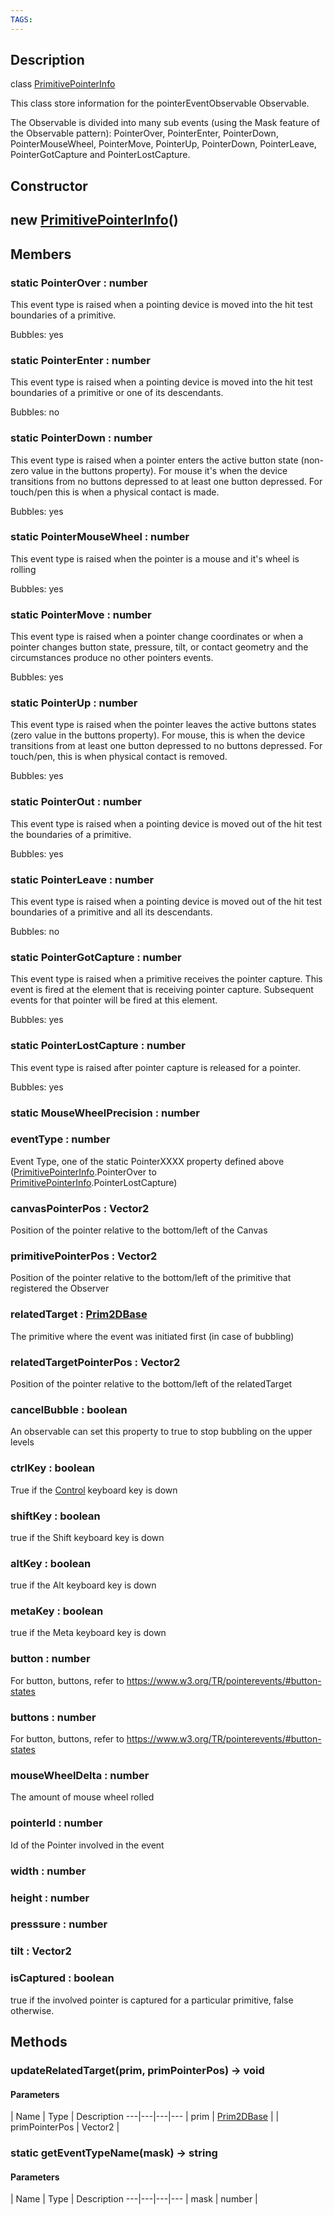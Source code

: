 ```yaml
---
TAGS:
---
```

## Description

class [PrimitivePointerInfo](/classes/2.0/PrimitivePointerInfo)

This class store information for the pointerEventObservable Observable.

The Observable is divided into many sub events (using the Mask feature of the Observable pattern): PointerOver, PointerEnter, PointerDown, PointerMouseWheel, PointerMove, PointerUp, PointerDown, PointerLeave, PointerGotCapture and PointerLostCapture.

## Constructor

## new [PrimitivePointerInfo](/classes/2.0/PrimitivePointerInfo)()


## Members

### static PointerOver : number

This event type is raised when a pointing device is moved into the hit test boundaries of a primitive.

Bubbles: yes

### static PointerEnter : number

This event type is raised when a pointing device is moved into the hit test boundaries of a primitive or one of its descendants.

Bubbles: no

### static PointerDown : number

This event type is raised when a pointer enters the active button state (non-zero value in the buttons property). For mouse it's when the device transitions from no buttons depressed to at least one button depressed. For touch/pen this is when a physical contact is made.

Bubbles: yes

### static PointerMouseWheel : number

This event type is raised when the pointer is a mouse and it's wheel is rolling

Bubbles: yes

### static PointerMove : number

This event type is raised when a pointer change coordinates or when a pointer changes button state, pressure, tilt, or contact geometry and the circumstances produce no other pointers events.

Bubbles: yes

### static PointerUp : number

This event type is raised when the pointer leaves the active buttons states (zero value in the buttons property). For mouse, this is when the device transitions from at least one button depressed to no buttons depressed. For touch/pen, this is when physical contact is removed.

Bubbles: yes

### static PointerOut : number

This event type is raised when a pointing device is moved out of the hit test the boundaries of a primitive.

Bubbles: yes

### static PointerLeave : number

This event type is raised when a pointing device is moved out of the hit test boundaries of a primitive and all its descendants.

Bubbles: no

### static PointerGotCapture : number

This event type is raised when a primitive receives the pointer capture. This event is fired at the element that is receiving pointer capture. Subsequent events for that pointer will be fired at this element.

Bubbles: yes

### static PointerLostCapture : number

This event type is raised after pointer capture is released for a pointer.

Bubbles: yes

### static MouseWheelPrecision : number



### eventType : number

Event Type, one of the static PointerXXXX property defined above ([PrimitivePointerInfo](/classes/2.0/PrimitivePointerInfo).PointerOver to [PrimitivePointerInfo](/classes/2.0/PrimitivePointerInfo).PointerLostCapture)

### canvasPointerPos : Vector2

Position of the pointer relative to the bottom/left of the Canvas

### primitivePointerPos : Vector2

Position of the pointer relative to the bottom/left of the primitive that registered the Observer

### relatedTarget : [Prim2DBase](/classes/2.0/Prim2DBase)

The primitive where the event was initiated first (in case of bubbling)

### relatedTargetPointerPos : Vector2

Position of the pointer relative to the bottom/left of the relatedTarget

### cancelBubble : boolean

An observable can set this property to true to stop bubbling on the upper levels

### ctrlKey : boolean

True if the [Control](/classes/2.0/Control) keyboard key is down

### shiftKey : boolean

true if the Shift keyboard key is down

### altKey : boolean

true if the Alt keyboard key is down

### metaKey : boolean

true if the Meta keyboard key is down

### button : number

For button, buttons, refer to https://www.w3.org/TR/pointerevents/#button-states

### buttons : number

For button, buttons, refer to https://www.w3.org/TR/pointerevents/#button-states

### mouseWheelDelta : number

The amount of mouse wheel rolled

### pointerId : number

Id of the Pointer involved in the event

### width : number



### height : number



### presssure : number



### tilt : Vector2



### isCaptured : boolean

true if the involved pointer is captured for a particular primitive, false otherwise.

## Methods

### updateRelatedTarget(prim, primPointerPos) &rarr; void



#### Parameters
 | Name | Type | Description
---|---|---|---
 | prim | [Prim2DBase](/classes/2.0/Prim2DBase) | 
 | primPointerPos | Vector2 | 
### static getEventTypeName(mask) &rarr; string



#### Parameters
 | Name | Type | Description
---|---|---|---
 | mask | number | 

